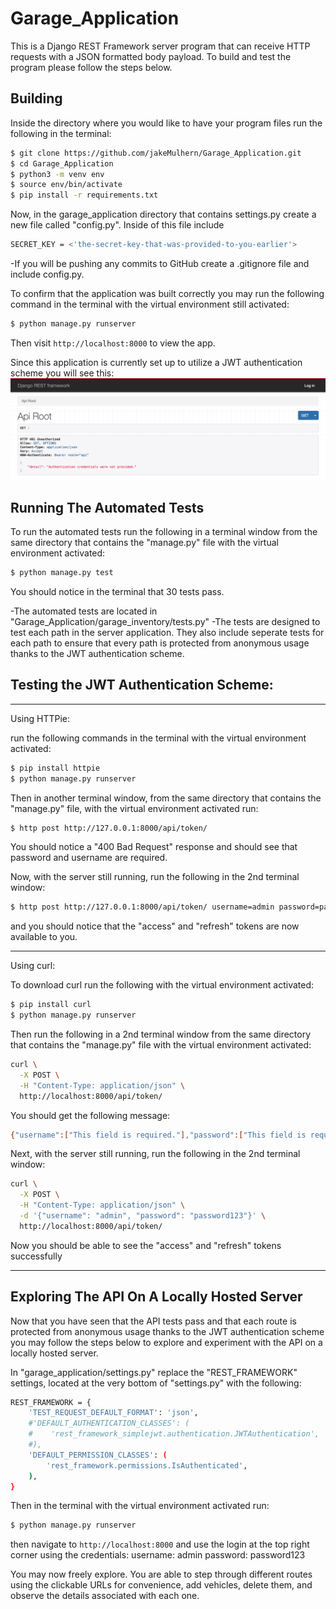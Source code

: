 # Garage_Application


This is a Django REST Framework server program that can receive HTTP requests with a JSON formatted body payload.  To build and test the program please follow the steps below.

## Building

Inside the directory where you would like to have your program files run the following in the terminal:

```sh
$ git clone https://github.com/jakeMulhern/Garage_Application.git
$ cd Garage_Application
$ python3 -m venv env
$ source env/bin/activate
$ pip install -r requirements.txt
```

Now, in the garage_application directory that contains settings.py create a new file called "config.py".
Inside of this file include

```sh
SECRET_KEY = <'the-secret-key-that-was-provided-to-you-earlier'>
```

-If you will be pushing any commits to GitHub create a .gitignore file and include config.py.


To confirm that the application was built correctly you may run the following command in the terminal with the virtual environment still activated:

```sh
$ python manage.py runserver
```

Then visit `http://localhost:8000` to view the app.

Since this application is currently set up to utilize a JWT authentication
scheme you will see this:
![Root API View](garage_inventory/static/garage_inventory/images/API_Root.png)



## Running The Automated Tests
To run the automated tests run the following in a terminal window from the same directory that contains the "manage.py" file with the virtual environment activated:

```sh
$ python manage.py test
```

You should notice in the terminal that 30 tests pass.

-The automated tests are located in "Garage_Application/garage_inventory/tests.py"
-The tests are designed to test each path in the server application.  They also include seperate tests for each path to ensure that every path is protected from anonymous usage thanks to the JWT authentication scheme.


## Testing the JWT Authentication Scheme:


-----------------------------------------------------------------------------------

Using HTTPie:

run the following commands in the terminal with the virtual environment activated:

```sh
$ pip install httpie
$ python manage.py runserver
```

Then in another terminal window, from the same directory that contains the "manage.py" file, with the virtual environment activated run:

```sh
$ http post http://127.0.0.1:8000/api/token/
```

You should notice a "400 Bad Request" response and should see that password and username are required.

Now, with the server still running, run the following in the 2nd terminal window:

```sh
$ http post http://127.0.0.1:8000/api/token/ username=admin password=password123
```

and you should notice that the "access" and "refresh" tokens are now available to you.


-----------------------------------------------------------------------------------

Using curl:

To download curl run the following with the virtual environment activated:

```sh
$ pip install curl
$ python manage.py runserver
```

Then run the following in a 2nd terminal window from the same directory that contains the "manage.py" file with the virtual environment activated:

```sh
curl \
  -X POST \
  -H "Content-Type: application/json" \
  http://localhost:8000/api/token/
```

You should get the following message:

```sh
{"username":["This field is required."],"password":["This field is required."]}
```

Next, with the server still running, run the following in the 2nd terminal window:

```sh
curl \
  -X POST \
  -H "Content-Type: application/json" \
  -d '{"username": "admin", "password": "password123"}' \
  http://localhost:8000/api/token/
```
Now you should be able to see the "access" and "refresh" tokens successfully

-----------------------------------------------------------------------------------

## Exploring The API On A Locally Hosted Server

Now that you have seen that the API tests pass and that each route is protected from anonymous usage thanks to the JWT authentication scheme you may follow the steps below to explore and experiment with the API on a locally hosted server.

In "garage_application/settings.py" replace the "REST_FRAMEWORK" settings, located at the very bottom of "settings.py" with the following:

```sh
REST_FRAMEWORK = {
    'TEST_REQUEST_DEFAULT_FORMAT': 'json',
    #'DEFAULT_AUTHENTICATION_CLASSES': (
    #    'rest_framework_simplejwt.authentication.JWTAuthentication',
    #),
    'DEFAULT_PERMISSION_CLASSES': (
        'rest_framework.permissions.IsAuthenticated',
    ),
}
```

Then in the terminal with the virtual environment activated run:

```sh
$ python manage.py runserver
```

then navigate to `http://localhost:8000` and use the login at the top right corner using the credentials:
username: admin
password: password123

You may now freely explore.  You are able to step through different routes using the clickable URLs for convenience, add vehicles, delete them, and observe the details associated with each one.
